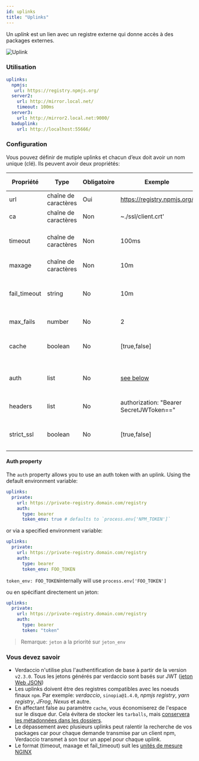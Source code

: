 ```yaml
---
id: uplinks
title: "Uplinks"
---
```

Un *uplink* est un lien avec un registre externe qui donne accès à des packages externes.

![Uplink](/img/uplinks.png)

### Utilisation

```yaml
uplinks:
  npmjs:
   url: https://registry.npmjs.org/
  server2:
    url: http://mirror.local.net/
    timeout: 100ms
  server3:
    url: http://mirror2.local.net:9000/
  baduplink:
    url: http://localhost:55666/
```

### Configuration

Vous pouvez définir de mutiple uplinks et chacun d’eux doit avoir un nom unique (clé). Ils peuvent avoir deux propriétés:

| Propriété    | Type                 | Obligatoire | Exemple                                 | Soutien | Description                                                                                                                | Par défaut     |
| ------------ | -------------------- | ----------- | --------------------------------------- | ------- | -------------------------------------------------------------------------------------------------------------------------- | -------------- |
| url          | chaîne de caractères | Oui         | https://registry.npmjs.org/             | tous    | L’url du registre                                                                                                          | npmjs          |
| ca           | chaîne de caractères | Non         | ~./ssl/client.crt'                      | tous    | Certificat de chemin SSL                                                                                                   | Pas par défaut |
| timeout      | chaîne de caractères | Non         | 100ms                                   | tous    | définir le nouveau délai d’attente pour la demande                                                                         | 30s            |
| maxage       | chaîne de caractères | Non         | 10m                                     | tous    | limit maximun failure request                                                                                              | 2m             |
| fail_timeout | string               | No          | 10m                                     | all     | defines max time when a request becomes a failure                                                                          | 5m             |
| max_fails    | number               | No          | 2                                       | all     | limit maximun failure request                                                                                              | 2              |
| cache        | boolean              | No          | [true,false]                            | >= 2.1  | cache all remote tarballs in storage                                                                                       | true           |
| auth         | list                 | No          | [see below](uplinks.md#auth-property)   | >= 2.5  | assigns the header 'Authorization' [more info](http://blog.npmjs.org/post/118393368555/deploying-with-npm-private-modules) | disabled       |
| headers      | list                 | No          | authorization: "Bearer SecretJWToken==" | all     | list of custom headers for the uplink                                                                                      | disabled       |
| strict_ssl   | boolean              | No          | [true,false]                            | >= 3.0  | If true, requires SSL certificates be valid.                                                                               | true           |

#### Auth property

The `auth` property allows you to use an auth token with an uplink. Using the default environment variable:

```yaml
uplinks:
  private:
    url: https://private-registry.domain.com/registry
    auth:
      type: bearer
      token_env: true # defaults to `process.env['NPM_TOKEN']`   
```

or via a specified environment variable:

```yaml
uplinks:
  private:
    url: https://private-registry.domain.com/registry
    auth:
      type: bearer
      token_env: FOO_TOKEN
```

`token_env: FOO_TOKEN`internally will use `process.env['FOO_TOKEN']`

ou en spécifiant directement un jeton:

```yaml
uplinks:
  private:
    url: https://private-registry.domain.com/registry
    auth:
      type: bearer
      token: "token"
```

> Remarque: `jeton` a la priorité sur `jeton_env`

### Vous devez savoir

* Verdaccio n'utilise plus l'authentification de base à partir de la version `v2.3.0`. Tous les jetons générés par verdaccio sont basés sur JWT ([jeton Web JSON](https://jwt.io/))
* Les uplinks doivent être des registres compatibles avec les noeuds finaux `npm`. Par exemple: *verdaccio*, `sinopia@1.4.0`, *npmjs registry*, *yarn registry*, *JFrog*, *Nexus* et autre.
* En affectant false au paramètre `cache`, vous économiserez de l'espace sur le disque dur. Cela évitera de stocker les `tarballs`, mais [conservera les métadonnées dans les dossiers](https://github.com/verdaccio/verdaccio/issues/391).
* Le dépassement avec plusieurs uplinks peut ralentir la recherche de vos packages car pour chaque demande transmise par un client npm, Verdaccio transmet à son tour un appel pour chaque uplink.
* Le format (timeout, maxage et fail_timeout) suit les [unités de mesure NGINX](http://nginx.org/en/docs/syntax.html)